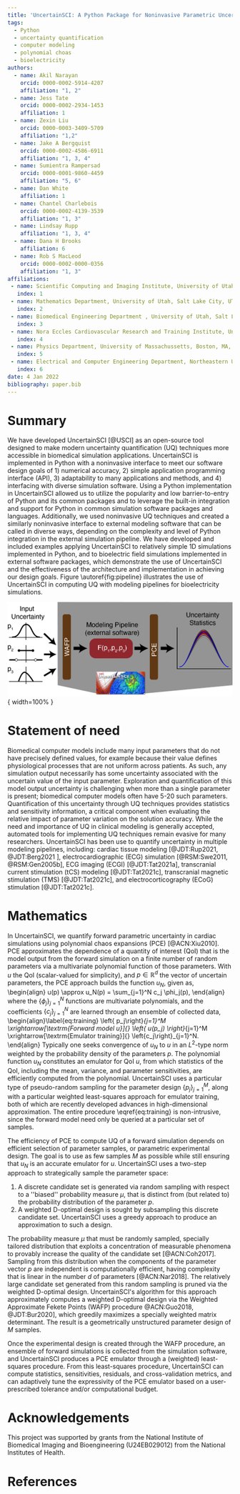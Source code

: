 ```yaml
---
title: 'UncertainSCI: A Python Package for Noninvasive Parametric Uncertainty Quantification of Simulation Pipelines'
tags:
  - Python
  - uncertainty quantification
  - computer modeling
  - polynomial choas
  - bioelectricity
authors:
  - name: Akil Narayan
    orcid: 0000-0002-5914-4207
    affiliation: "1, 2"
  - name: Jess Tate
    orcid: 0000-0002-2934-1453
    affiliation: 1
  - name: Zexin Liu
    orcid: 0000-0003-3409-5709
    affiliation: "1,2" 
  - name: Jake A Bergquist
    orcid: 0000-0002-4586-6911
    affiliation: "1, 3, 4" 
  - name: Sumientra Rampersad
    orcid: 0000-0001-9860-4459
    affiliation: "5, 6"
  - name: Dan White
    affiliation: 1
  - name: Chantel Charlebois
    orcid: 0000-0002-4139-3539
    affiliation: "1, 3" 
  - name: Lindsay Rupp
    affiliation: "1, 3, 4" 
  - name: Dana H Brooks
    affiliation: 6
  - name: Rob S MacLeod
    orcid: 0000-0002-0000-0356
    affiliation: "1, 3"     
affiliations:
 - name: Scientific Computing and Imaging Institute, University of Utah, Salt Lake City, UT, USA
   index: 1
 - name: Mathematics Department, University of Utah, Salt Lake City, UT, USA
   index: 2
 - name: Biomedical Engineering Department , University of Utah, Salt Lake City, UT, USA
   index: 3
 - name: Nora Eccles Cardiovascular Research and Training Institute, University of Utah, Salt Lake City, UT, USA
   index: 4
 - name: Physics Department, University of Massachussetts, Boston, MA, USA
   index: 5
 - name: Electrical and Computer Engineering Department, Northeastern University, Boston, MA, USA
   index: 6
date: 4 Jan 2022
bibliography: paper.bib
---
```


# Summary

We have developed UncertainSCI [@USCI] as an open-source tool designed to make modern uncertainty quantification (UQ) techniques more accessible in biomedical simulation applications. UncertainSCI is implemented in Python with a noninvasive interface to meet our software design goals of 1) numerical accuracy, 2) simple application programming interface (API), 3) adaptability to many applications and methods, and 4) interfacing with diverse simulation software.  Using a Python implementation in UncertainSCI allowed us to utilize the popularity and low barrier-to-entry of Python and its common packages and to leverage the built-in integration and support for Python in common simulation software packages and languages. Additionally, we used noninvasive UQ techniques and created a similarly noninvasive interface to external modeling software that can be called in diverse ways, depending on the complexity and level of Python integration in the external simulation pipeline. We have developed and included examples applying UncertainSCI to relatively simple 1D simulations implemented in Python, and to bioelectric field simulations implemented in external software packages, which demonstrate the use of UncertainSCI and the effectiveness of the architecture and implementation in achieving our design goals. Figure \autoref{fig:pipeline} illustrates the use of UncertainSCI in computing UQ with modeling pipelines for bioelectricity simulations.  

![User pipeline for UncertainSCI.  After the user inputs parameter distributions, UncertainSCI will compute an efficient sampling scheme.  The parameter samples are run through the targeted modeling pipeline, which can be implemented in external software tools.  The computed solutions are collected and compiled into relevant statistics with UncertainSCI. \label{fig:pipeline}](UncertainSCI_pipeline.png){ width=100% }


# Statement of need

Biomedical computer models include many input parameters that do not have precisely defined values, for example because their value defines physiological processes that are not uniform across patients. As such, any simulation output necessarily has some uncertainty associated with the uncertain value of the input parameter. Exploration and quantification of this model output uncertainty is challenging when more than a single parameter is present; biomedical computer models often have 5-20 such parameters. Quantification of this uncertainty through UQ techniques provides statistics and sensitivity information, a critical component when evaluating the relative impact of parameter variation on the solution accuracy.  While the need and importance of UQ in clinical modeling is generally accepted, automated tools for implementing UQ techniques remain evasive for many researchers.   UncertainSCI has been use to quantify uncertainty in multiple modeling pipelines, including:  cardiac tissue modeling [@JDT:Rup2021, @JDT:Berg2021 ], electrocardiographic (ECG) simulation [@RSM:Swe2011, @RSM:Gen2005b], ECG imaging (ECGI) [@JDT:Tat2021a], transcranial current stimulation (tCS) modeling [@JDT:Tat2021c], transcranial magnetic stimulation  (TMS) [@JDT:Tat2021c], and electrocorticography (ECoG) stimulation [@JDT:Tat2021c].  


# Mathematics

In UncertainSCI, we quantify forward parametric uncertainty in cardiac simulations using polynomial chaos expansions (PCE) [@ACN:Xiu2010]. PCE approximates the dependence of a quantity of interest (QoI) that is the model output from the forward simulation on a finite number of random parameters via a multivariate polynomial function of those parameters. With $u$ the QoI (scalar-valued for simplicity), and $p \in \mathbb{R}^d$ the vector of uncertain parameters, the PCE approach builds the function $u_N$, given as,
\begin{align}
  u(p) \approx u_N(p) = \sum_{j=1}^N c_j \phi_j(p),
\end{align}
where the $\{\phi_j\}_{j=1}^N$ functions are multivariate polynomials, and the coefficients $\{c_j\}_{j=1}^N$ are learned through an ensemble of collected data,
\begin{align}\label{eq:training}
  \left\{ p_j\right\}_{j=1}^M \xrightarrow[\textrm{Forward model $u$}]{} \left\{ u(p_j) \right\}_{j=1}^M \xrightarrow[\textrm{Emulator training}]{} \left\{c_j\right\}_{j=1}^N.
\end{align}
Typically one seeks convergence of $u_N$ to $u$ in an $L^2$-type norm weighted by the probability density of the parameters $p$. The polynomial function $u_N$ constitutes an emulator for QoI $u$, from which statistics of the QoI, including the mean, variance, and parameter sensitivities, are efficiently computed from the polynomial. UncertainSCI uses a particular type of pseudo-random sampling for the parameter design $\{p_j\}_{j=1}^M$, along with a particular weighted least-squares approach for emulator training, both of which are recently developed advances in high-dimensional approximation. The entire procedure \eqref{eq:training} is non-intrusive, since the forward model need only be queried at a particular set of samples.

The efficiency of PCE to compute UQ of a forward simulation depends on efficient selection of parameter samples, or parametric experimental design.  The goal is to use as few samples $M$ as possible while still ensuring that $u_N$ is an accurate emulator for $u$. UncertainSCI uses a two-step approach to strategically sample the parameter space:
1.  A discrete candidate set is generated via random sampling with respect to a ''biased'' probability measure $\mu$, that is distinct from (but related to) the probability distribution of the parameter $p$.
2. A weighted D-optimal design is sought by subsampling this discrete candidate set. UncertainSCI uses a greedy approach to produce an approximation to such a design.

The probability measure $\mu$ that must be randomly sampled, specially tailored distribution that exploits a concentration of measurable phenomena to provably increase the quality of the candidate set [@ACN:Coh2017].  Sampling from this distribution when the components of the parameter vector $p$ are independent is computationally efficient, having complexity that is linear in the number $d$ of parameters [@ACN:Nar2018]. The relatively large candidate set generated from this random sampling is pruned via the weighted D-optimal design. UncertainSCI's algorithm for this approach approximately computes a weighted D-optimal design via the Weighted Approximate Fekete Points (WAFP) procedure @ACN:Guo2018, @JDT:Bur2020], which greedily maximizes a specially weighted matrix determinant. The result is a geometrically unstructured parameter design of $M$ samples.

Once the experimental design is created through the WAFP procedure, an ensemble of forward simulations is collected from the simulation software, and UncertainSCI produces a PCE emulator through a (weighted) least-squares procedure. From this least-squares procedure, UncertainSCI can compute statistics, sensitivities, residuals, and cross-validation metrics, and can adaptively tune the expressivity of the PCE emulator based on a user-prescribed tolerance and/or computational budget.

# Acknowledgements

This project was supported by grants from the National Institute of Biomedical Imaging and Bioengineering (U24EB029012) from the National Institutes of Health.

# References

